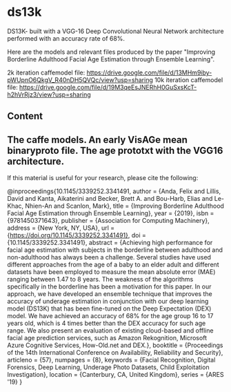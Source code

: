 # ds13k

DS13K- built with a VGG-16 Deep Convolutional Neural Network architecture performed with an accuracy rate of 68%.

Here are the models and relevant files produced by the paper "Improving Borderline Adulthood Facial Age Estimation through Ensemble Learning".

 2k iteration caffemodel file: https://drive.google.com/file/d/13MHm9iby-pWUpnO6QkgV_R40nDH5QVQc/view?usp=sharing
10k iteration caffemodel file: https://drive.google.com/file/d/19M3qeEsJNERhH0GuSxsKcT-h2hVrRjz3/view?usp=sharing


Content
--------------------------------------------
The caffe models.
An early VisAGe mean binaryproto file.
The age prototxt with the VGG16 architecture.
---------------------------------------------

If this material is useful for your research, please cite the following:


@inproceedings{10.1145/3339252.3341491,
author = {Anda, Felix and Lillis, David and Kanta, Aikaterini and Becker, Brett A. and Bou-Harb, Elias and Le-Khac, Nhien-An and Scanlon, Mark},
title = {Improving Borderline Adulthood Facial Age Estimation through Ensemble Learning},
year = {2019},
isbn = {9781450371643},
publisher = {Association for Computing Machinery},
address = {New York, NY, USA},
url = {https://doi.org/10.1145/3339252.3341491},
doi = {10.1145/3339252.3341491},
abstract = {Achieving high performance for facial age estimation with subjects in the borderline between adulthood and non-adulthood has always been a challenge. Several studies have used different approaches from the age of a baby to an elder adult and different datasets have been employed to measure the mean absolute error (MAE) ranging between 1.47 to 8 years. The weakness of the algorithms specifically in the borderline has been a motivation for this paper. In our approach, we have developed an ensemble technique that improves the accuracy of underage estimation in conjunction with our deep learning model (DS13K) that has been fine-tuned on the Deep Expectation (DEX) model. We have achieved an accuracy of 68% for the age group 16 to 17 years old, which is 4 times better than the DEX accuracy for such age range. We also present an evaluation of existing cloud-based and offline facial age prediction services, such as Amazon Rekognition, Microsoft Azure Cognitive Services, How-Old.net and DEX.},
booktitle = {Proceedings of the 14th International Conference on Availability, Reliability and Security},
articleno = {57},
numpages = {8},
keywords = {Facial Recognition, Digital Forensics, Deep Learning, Underage Photo Datasets, Child Exploitation Investigation},
location = {Canterbury, CA, United Kingdom},
series = {ARES '19}
}
